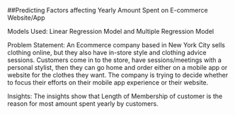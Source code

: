 ##Predicting Factors affecting Yearly Amount Spent on E-commerce Website/App

Models Used:
Linear Regression Model
and Multiple Regression Model

Problem Statement:
An Ecommerce company based in New York City sells clothing online, but they also have in-store style and clothing advice sessions. Customers come in to the store, have sessions/meetings with a personal stylist, then they can go home and order either on a mobile app or website for the clothes they want. The company is trying to decide whether to focus their efforts on their mobile app experience or their website.

Insights:
The insights show  that Length of Membership of customer is the reason for most amount spent yearly by customers.
